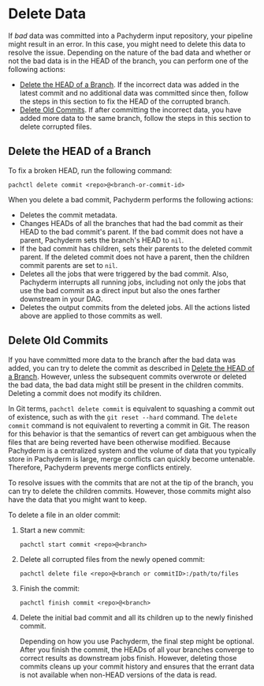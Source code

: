 # Delete Data

If *bad* data was committed into a Pachyderm input repository, your
pipeline might result in an error. In this case, you might need to
delete this data to resolve the issue. Depending on the nature of
the bad data and whether or not the bad data is in the HEAD of
the branch, you can perform one of the following actions:

- [Delete the HEAD of a Branch](#delete-the-head-of-a-branch).
If the incorrect data was added in the latest commit and no additional
data was committed since then, follow the steps in this section to fix
the HEAD of the corrupted branch.
- [Delete Old Commits](#delete-old-commits). If after
committing the incorrect data, you have added more data to the same
branch, follow the steps in this section to delete corrupted files.


## Delete the HEAD of a Branch

To fix a broken HEAD, run the following command:

```shell
pachctl delete commit <repo>@<branch-or-commit-id>
```

When you delete a bad commit, Pachyderm performs the following actions:

- Deletes the commit metadata.
- Changes HEADs of all the branches that had the bad commit as their
  HEAD to the bad commit's parent. If the bad commit does not have
  a parent, Pachyderm sets the branch's HEAD to `nil`.
- If the bad commit has children, sets their parents to the deleted commit
  parent. If the deleted commit does not have a parent, then the
  children commit parents are set to `nil`.
- Deletes all the jobs that were triggered by the bad commit. Also,
  Pachyderm interrupts all running jobs, including not only the
  jobs that use the bad commit as a direct input but also the ones farther
  downstream in your DAG.
- Deletes the output commits from the deleted jobs. All the actions
  listed above are applied to those commits as well.

## Delete Old Commits

If you have committed more data to the branch after the bad data
was added, you can try to delete the commit as described in
[Delete the HEAD of a Branch](#delete-the-head-of-a-branch).
However, unless the subsequent commits overwrote or deleted the
bad data, the bad data might still be present in the
children commits. Deleting a commit does not modify its children.

In Git terms, `pachctl delete commit` is equivalent to squashing a
commit out of existence, such as with the `git reset --hard` command.
The `delete commit` command is not equivalent to reverting a
commit in Git. The reason for this
behavior is that the semantics of revert can get ambiguous
when the files that are being reverted have been
otherwise modified. Because Pachyderm is a centralized system
and the volume of data that you typically store in Pachyderm is
large, merge conflicts can quickly become untenable. Therefore,
Pachyderm prevents merge conflicts entirely.

To resolve issues with the commits that are not at the tip of the
branch, you can try to delete the children commits. However,
those commits might also have the data that you might want to
keep.

To delete a file in an older commit:

1. Start a new commit:

      ```shell
      pachctl start commit <repo>@<branch>
      ```

1. Delete all corrupted files from the newly opened commit:

      ```shell
      pachctl delete file <repo>@<branch or commitID>:/path/to/files
      ```

1. Finish the commit:

      ```shell
      pachctl finish commit <repo>@<branch>
      ```

4. Delete the initial bad commit and all its children up to
   the newly finished commit.

      Depending on how you use Pachyderm, the final step might be
      optional. After you finish the commit, the HEADs of all your
      branches converge to correct results as downstream jobs finish.
      However, deleting those commits cleans up your
      commit history and ensures that the errant data is not
      available when non-HEAD versions of the data is read.

